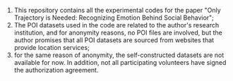 1. This repository contains all the experimental codes for the paper "Only Trajectory is Needed: Recognizing Emotion Behind Social Behavior";
2. The POI datasets used in the code are related to the author's research institution, and for anonymity reasons, no POI files are involved, but the author promises that all POI datasets are sourced from websites that provide location services;
3. for the same reason of anonymity, the self-constructed datasets are not available for now. In addition, not all participating volunteers have signed the authorization agreement.

